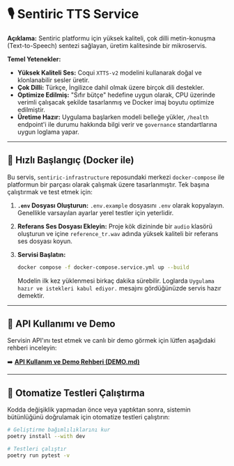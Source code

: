 # 🎙️ Sentiric TTS Service

**Açıklama:** Sentiric platformu için yüksek kaliteli, çok dilli metin-konuşma (Text-to-Speech) sentezi sağlayan, üretim kalitesinde bir mikroservis.

**Temel Yetenekler:**
*   **Yüksek Kaliteli Ses:** Coqui `XTTS-v2` modelini kullanarak doğal ve klonlanabilir sesler üretir.
*   **Çok Dilli:** Türkçe, İngilizce dahil olmak üzere birçok dili destekler.
*   **Optimize Edilmiş:** "Sıfır bütçe" hedefine uygun olarak, CPU üzerinde verimli çalışacak şekilde tasarlanmış ve Docker imaj boyutu optimize edilmiştir.
*   **Üretime Hazır:** Uygulama başlarken modeli belleğe yükler, `/health` endpoint'i ile durumu hakkında bilgi verir ve `governance` standartlarına uygun loglama yapar.

---

## 🚀 Hızlı Başlangıç (Docker ile)

Bu servis, `sentiric-infrastructure` reposundaki merkezi `docker-compose` ile platformun bir parçası olarak çalışmak üzere tasarlanmıştır. Tek başına çalıştırmak ve test etmek için:

1.  **`.env` Dosyası Oluşturun:**
    `.env.example` dosyasını `.env` olarak kopyalayın. Genellikle varsayılan ayarlar yerel testler için yeterlidir.

2.  **Referans Ses Dosyası Ekleyin:**
    Proje kök dizininde bir `audio` klasörü oluşturun ve içine `reference_tr.wav` adında yüksek kaliteli bir referans ses dosyası koyun.

3.  **Servisi Başlatın:**
    ```bash
    docker compose -f docker-compose.service.yml up --build
    ```
    Modelin ilk kez yüklenmesi birkaç dakika sürebilir. Loglarda `Uygulama hazır ve istekleri kabul ediyor.` mesajını gördüğünüzde servis hazır demektir.

---

## 🤖 API Kullanımı ve Demo

Servisin API'ını test etmek ve canlı bir demo görmek için lütfen aşağıdaki rehberi inceleyin:

➡️ **[API Kullanım ve Demo Rehberi (DEMO.md)](DEMO.md)**

---

## 🧪 Otomatize Testleri Çalıştırma

Kodda değişiklik yapmadan önce veya yaptıktan sonra, sistemin bütünlüğünü doğrulamak için otomatize testleri çalıştırın:

```bash
# Geliştirme bağımlılıklarını kur
poetry install --with dev

# Testleri çalıştır
poetry run pytest -v